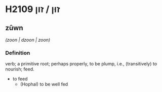 # H2109 זוּן / זון

## zûwn

_(zoon | dzoon | zoon)_

### Definition

verb; a primitive root; perhaps properly, to be plump, i.e., (transitively) to nourish; feed.

- to feed
    - (Hophal) to be well fed
